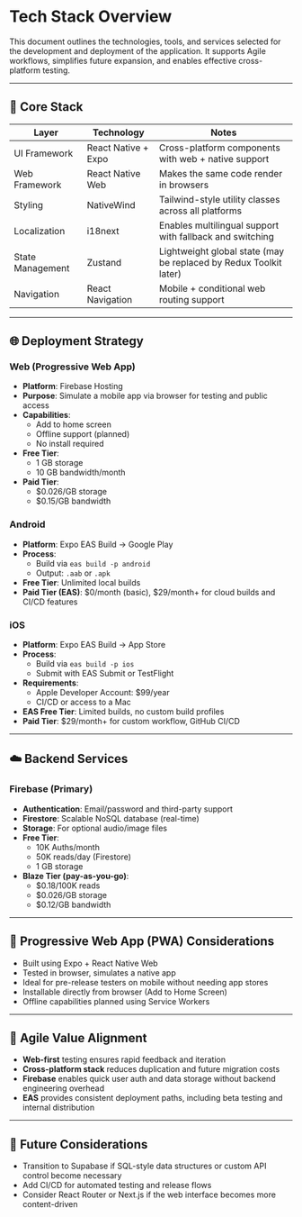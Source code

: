 # Tech Stack Overview

This document outlines the technologies, tools, and services selected for the development and deployment of the application. It supports Agile workflows, simplifies future expansion, and enables effective cross-platform testing.

---

## 🧠 Core Stack

| Layer            | Technology           | Notes                                                  |
|------------------|----------------------|--------------------------------------------------------|
| UI Framework     | React Native + Expo  | Cross-platform components with web + native support    |
| Web Framework    | React Native Web     | Makes the same code render in browsers                 |
| Styling          | NativeWind           | Tailwind-style utility classes across all platforms    |
| Localization     | i18next              | Enables multilingual support with fallback and switching |
| State Management | Zustand              | Lightweight global state (may be replaced by Redux Toolkit later) |
| Navigation       | React Navigation     | Mobile + conditional web routing support               |

---

## 🌐 Deployment Strategy

### Web (Progressive Web App)
- **Platform**: Firebase Hosting
- **Purpose**: Simulate a mobile app via browser for testing and public access
- **Capabilities**:
  - Add to home screen
  - Offline support (planned)
  - No install required
- **Free Tier**:
  - 1 GB storage
  - 10 GB bandwidth/month
- **Paid Tier**:
  - $0.026/GB storage
  - $0.15/GB bandwidth

### Android
- **Platform**: Expo EAS Build → Google Play
- **Process**:
  - Build via `eas build -p android`
  - Output: `.aab` or `.apk`
- **Free Tier**: Unlimited local builds
- **Paid Tier (EAS)**: $0/month (basic), $29/month+ for cloud builds and CI/CD features

### iOS
- **Platform**: Expo EAS Build → App Store
- **Process**:
  - Build via `eas build -p ios`
  - Submit with EAS Submit or TestFlight
- **Requirements**:
  - Apple Developer Account: $99/year
  - CI/CD or access to a Mac
- **EAS Free Tier**: Limited builds, no custom build profiles
- **Paid Tier**: $29/month+ for custom workflow, GitHub CI/CD

---

## ☁️ Backend Services

### Firebase (Primary)
- **Authentication**: Email/password and third-party support
- **Firestore**: Scalable NoSQL database (real-time)
- **Storage**: For optional audio/image files
- **Free Tier**:
  - 10K Auths/month
  - 50K reads/day (Firestore)
  - 1 GB storage
- **Blaze Tier (pay-as-you-go)**:
  - $0.18/100K reads
  - $0.026/GB storage
  - $0.12/GB bandwidth

---

## 📱 Progressive Web App (PWA) Considerations

- Built using Expo + React Native Web
- Tested in browser, simulates a native app
- Ideal for pre-release testers on mobile without needing app stores
- Installable directly from browser (Add to Home Screen)
- Offline capabilities planned using Service Workers

---

## 🧪 Agile Value Alignment

- **Web-first** testing ensures rapid feedback and iteration
- **Cross-platform stack** reduces duplication and future migration costs
- **Firebase** enables quick user auth and data storage without backend engineering overhead
- **EAS** provides consistent deployment paths, including beta testing and internal distribution

---

## 🔮 Future Considerations

- Transition to Supabase if SQL-style data structures or custom API control become necessary
- Add CI/CD for automated testing and release flows
- Consider React Router or Next.js if the web interface becomes more content-driven

